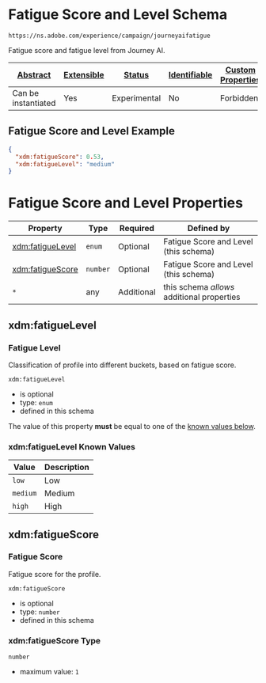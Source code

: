 
# Fatigue Score and Level Schema

```
https://ns.adobe.com/experience/campaign/journeyaifatigue
```

Fatigue score and fatigue level from Journey AI.

| [Abstract](../../../../abstract.md) | [Extensible](../../../../extensions.md) | [Status](../../../../status.md) | [Identifiable](../../../../id.md) | [Custom Properties](../../../../extensions.md) | [Additional Properties](../../../../extensions.md) | Defined In |
|-------------------------------------|-----------------------------------------|---------------------------------|-----------------------------------|------------------------------------------------|----------------------------------------------------|------------|
| Can be instantiated | Yes | Experimental | No | Forbidden | Permitted | [adobe/experience/campaign/journeyaifatigue.schema.json](adobe/experience/campaign/journeyaifatigue.schema.json) |

## Fatigue Score and Level Example
```json
{
  "xdm:fatigueScore": 0.53,
  "xdm:fatigueLevel": "medium"
}
```

# Fatigue Score and Level Properties

| Property | Type | Required | Defined by |
|----------|------|----------|------------|
| [xdm:fatigueLevel](#xdmfatiguelevel) | `enum` | Optional | Fatigue Score and Level (this schema) |
| [xdm:fatigueScore](#xdmfatiguescore) | `number` | Optional | Fatigue Score and Level (this schema) |
| `*` | any | Additional | this schema *allows* additional properties |

## xdm:fatigueLevel
### Fatigue Level

Classification of profile into different buckets, based on fatigue score.

`xdm:fatigueLevel`
* is optional
* type: `enum`
* defined in this schema

The value of this property **must** be equal to one of the [known values below](#xdmfatiguelevel-known-values).

### xdm:fatigueLevel Known Values
| Value | Description |
|-------|-------------|
| `low` | Low |
| `medium` | Medium |
| `high` | High |




## xdm:fatigueScore
### Fatigue Score

Fatigue score for the profile.

`xdm:fatigueScore`
* is optional
* type: `number`
* defined in this schema

### xdm:fatigueScore Type


`number`
* maximum value: `1`




